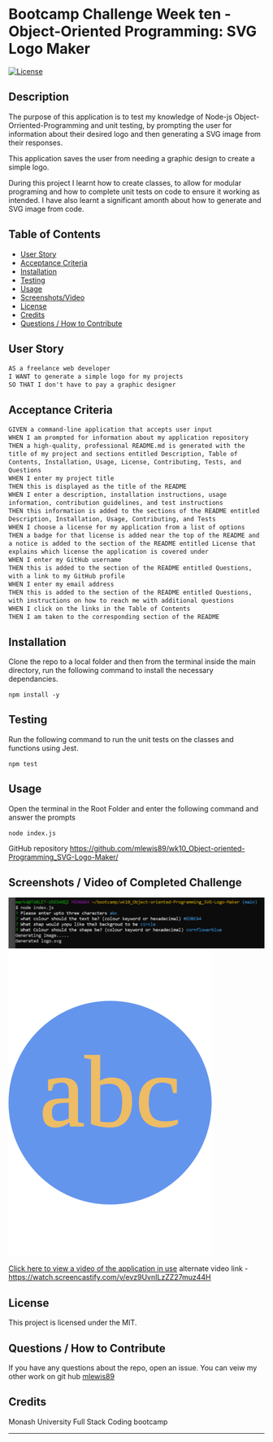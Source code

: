 

# Bootcamp Challenge Week ten - Object-Oriented Programming: SVG Logo Maker
[![License](https://img.shields.io/badge/License-MIT-blue.svg)](https://opensource.org/licenses/MIT)


## Description

The purpose of this application is to test my knowledge of Node-js Object-Orriented-Programming and unit testing, by prompting the user for information about their desired logo and then generating  a SVG image from their responses.

This application saves the user from needing a graphic design to create a simple logo.

During this project I learnt how to create classes, to allow for modular programing and how to complete unit tests on code to ensure it working as intended. I have also learnt a significant amonth about how to generate and SVG image from code.

## Table of Contents
    
- [User Story](#sser-story)
- [Acceptance Criteria](#acceptance-criteria)
- [Installation](#installation)
- [Testing](#testing)
- [Usage](#usage)
- [Screenshots/Video](<#screenshots--video-of-completed-challenge>)
- [License](#license)
- [Credits](#credits)
- [Questions / How to Contribute](#questions--how-to-contribute)

## User Story

```
AS a freelance web developer
I WANT to generate a simple logo for my projects
SO THAT I don't have to pay a graphic designer
```

## Acceptance Criteria

```
GIVEN a command-line application that accepts user input
WHEN I am prompted for information about my application repository
THEN a high-quality, professional README.md is generated with the title of my project and sections entitled Description, Table of Contents, Installation, Usage, License, Contributing, Tests, and Questions
WHEN I enter my project title
THEN this is displayed as the title of the README
WHEN I enter a description, installation instructions, usage information, contribution guidelines, and test instructions
THEN this information is added to the sections of the README entitled Description, Installation, Usage, Contributing, and Tests
WHEN I choose a license for my application from a list of options
THEN a badge for that license is added near the top of the README and a notice is added to the section of the README entitled License that explains which license the application is covered under
WHEN I enter my GitHub username
THEN this is added to the section of the README entitled Questions, with a link to my GitHub profile
WHEN I enter my email address
THEN this is added to the section of the README entitled Questions, with instructions on how to reach me with additional questions
WHEN I click on the links in the Table of Contents
THEN I am taken to the corresponding section of the README
```


## Installation

Clone the repo to a local folder and then from the terminal inside the main directory, run the following command to install the necessary dependancies.
       
    npm install -y

## Testing

Run the following command to run the unit tests on the classes and functions using Jest.
       
    npm test

## Usage
    
Open the terminal in the Root Folder and enter the following command and answer the prompts

    node index.js

GitHub repository
https://github.com/mlewis89/wk10_Object-oriented-Programming_SVG-Logo-Maker/

## Screenshots / Video of Completed Challenge

![completed application](/assets/screenshot.PNG)
![example output](/example/logo.svg)

[Click here to view a video of the application in use](/assets/wk10-svg-generator.mp4)
alternate video link - https://watch.screencastify.com/v/evz9UvnILzZZ27muz44H

## License
This project is licensed under the MIT.
    
## Questions / How to Contribute
    
If you have any questions about the repo, open an issue. You can veiw my other work on git hub [mlewis89](https://github.com/mlewis89/)

## Credits

Monash University Full Stack Coding bootcamp


---
